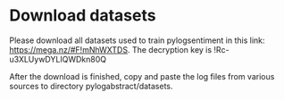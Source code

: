 # Download datasets
Please download all datasets used to train pylogsentiment in this link: https://mega.nz/#F!mNhWXTDS.
The decryption key is !Rc-u3XLUywDYLIQWDkn80Q

After the download is finished, copy and paste the log files from various sources to directory pylogabstract/datasets.